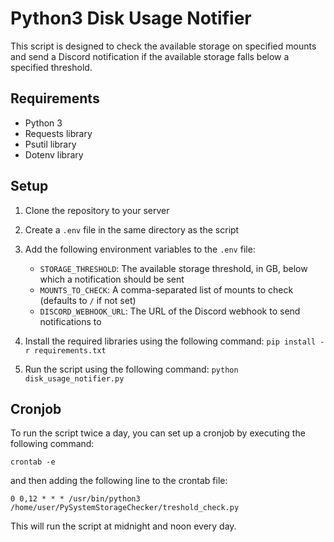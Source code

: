 # Python3 Disk Usage Notifier

This script is designed to check the available storage on specified mounts and send a Discord notification if the available storage falls below a specified threshold.

## Requirements
- Python 3
- Requests library
- Psutil library
- Dotenv library

## Setup
1. Clone the repository to your server
2. Create a `.env` file in the same directory as the script
3. Add the following environment variables to the `.env` file:
   - `STORAGE_THRESHOLD`: The available storage threshold, in GB, below which a notification should be sent
   - `MOUNTS_TO_CHECK`: A comma-separated list of mounts to check (defaults to `/` if not set)
   - `DISCORD_WEBHOOK_URL`: The URL of the Discord webhook to send notifications to
4. Install the required libraries using the following command:
    `pip install -r requirements.txt`

5. Run the script using the following command:
    `python disk_usage_notifier.py`

## Cronjob
To run the script twice a day, you can set up a cronjob by executing the following command:

    crontab -e

and then adding the following line to the crontab file:

    0 0,12 * * * /usr/bin/python3 /home/user/PySystemStorageChecker/treshold_check.py

This will run the script at midnight and noon every day.

